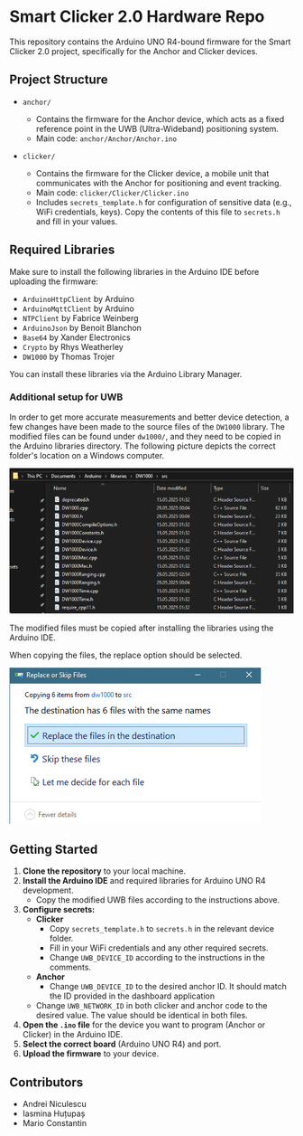 # Smart Clicker 2.0 Hardware Repo

This repository contains the Arduino UNO R4-bound firmware for the Smart Clicker 2.0 project, specifically for the Anchor and Clicker devices.

## Project Structure

- `anchor/`
  - Contains the firmware for the Anchor device, which acts as a fixed reference point in the UWB (Ultra-Wideband) positioning system.
  - Main code: `anchor/Anchor/Anchor.ino`

- `clicker/`
  - Contains the firmware for the Clicker device, a mobile unit that communicates with the Anchor for positioning and event tracking.
  - Main code: `clicker/Clicker/Clicker.ino`
  - Includes `secrets_template.h` for configuration of sensitive data (e.g., WiFi credentials, keys). Copy the contents of this file to `secrets.h` and fill in your values.

## Required Libraries

Make sure to install the following libraries in the Arduino IDE before uploading the firmware:

- `ArduinoHttpClient` by Arduino
- `ArduinoMqttClient` by Arduino
- `NTPClient` by Fabrice Weinberg
- `ArduinoJson` by Benoit Blanchon
- `Base64` by Xander Electronics
- `Crypto` by Rhys Weatherley
- `DW1000` by Thomas Trojer

You can install these libraries via the Arduino Library Manager.

### Additional setup for UWB

In order to get more accurate measurements and better device detection, a few changes have been made to the source files of the `DW1000` library. The modified files can be found under `dw1000/`, and they need to be copied in the Arduino libraries directory. The following picture depicts the correct folder's location on a Windows computer.


![Arduino libraries installation folder](directory.png)

The modified files must be copied after installing the libraries using the Arduino IDE. 

When copying the files, the replace option should be selected.

![Overwrite prompt](replace-prompt.png)

## Getting Started

1. **Clone the repository** to your local machine.
2. **Install the Arduino IDE** and required libraries for Arduino UNO R4 development.
    - Copy the modified UWB files according to the instructions above.
3. **Configure secrets:**
    - **Clicker**
        - Copy `secrets_template.h` to `secrets.h` in the relevant device folder.
        - Fill in your WiFi credentials and any other required secrets.
        - Change `UWB_DEVICE_ID` according to the instructions in the comments.
    - **Anchor**
        - Change `UWB_DEVICE_ID` to the desired anchor ID. It should match the ID provided in the dashboard application
    - Change `UWB_NETWORK_ID` in both clicker and anchor code to the desired value. The value should be identical in both files.
4. **Open the `.ino` file** for the device you want to program (Anchor or Clicker) in the Arduino IDE.
5. **Select the correct board** (Arduino UNO R4) and port.
6. **Upload the firmware** to your device.

## Contributors
- Andrei Niculescu
- Iasmina Huțupaș
- Mario Constantin
